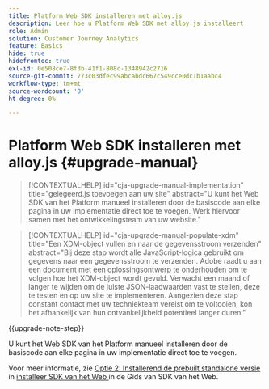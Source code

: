 ```yaml
---
title: Platform Web SDK installeren met alloy.js
description: Leer hoe u Platform Web SDK met alloy.js installeert
role: Admin
solution: Customer Journey Analytics
feature: Basics
hide: true
hidefromtoc: true
exl-id: 0e508ce7-8f3b-41f1-808c-1348942c2716
source-git-commit: 773c03dfec99abcabdc667c549cce0dc1b1aabc4
workflow-type: tm+mt
source-wordcount: '0'
ht-degree: 0%

---
```


# Platform Web SDK installeren met alloy.js {#upgrade-manual}

<!-- markdownlint-disable MD034 -->

>[!CONTEXTUALHELP]
>id="cja-upgrade-manual-implementation"
>title="gelegeerd.js toevoegen aan uw site"
>abstract="U kunt het Web SDK van het Platform manueel installeren door de basiscode aan elke pagina in uw implementatie direct toe te voegen. Werk hiervoor samen met het ontwikkelingsteam van uw website."

<!-- markdownlint-enable MD034 -->

<!-- markdownlint-disable MD034 -->

>[!CONTEXTUALHELP]
>id="cja-upgrade-manual-populate-xdm"
>title="Een XDM-object vullen en naar de gegevensstroom verzenden"
>abstract="Bij deze stap wordt alle JavaScript-logica gebruikt om gegevens naar een gegevensstroom te verzenden. Adobe raadt u aan een document met een oplossingsontwerp te onderhouden om te volgen hoe het XDM-object wordt gevuld. Verwacht een maand of langer te wijden om de juiste JSON-laadwaarden vast te stellen, deze te testen en op uw site te implementeren. Aangezien deze stap constant contact met uw techniekteam vereist om te voltooien, kon het afhankelijk van hun ontvankelijkheid potentieel langer duren."

<!-- markdownlint-enable MD034 -->

{{upgrade-note-step}}

U kunt het Web SDK van het Platform manueel installeren door de basiscode aan elke pagina in uw implementatie direct toe te voegen.

Voor meer informatie, zie [ Optie 2: Installerend de prebuilt standalone versie ](https://experienceleague.adobe.com/en/docs/experience-platform/edge/fundamentals/installing-the-sdk#option-2-installing-the-prebuilt-standalone-version) in [ installeer SDK van het Web ](https://experienceleague.adobe.com/en/docs/experience-platform/edge/fundamentals/installing-the-sdk) in de Gids van SDK van het Web.
